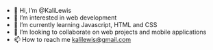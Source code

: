 - 👋 Hi, I’m @KaliLewis
- 👀 I’m interested in web development
- 🌱 I’m currently learning Javascript, HTML and CSS
- 💞️ I’m looking to collaborate on web projects and mobile applications
- 📫 How to reach me kalilewis@gmail.com


